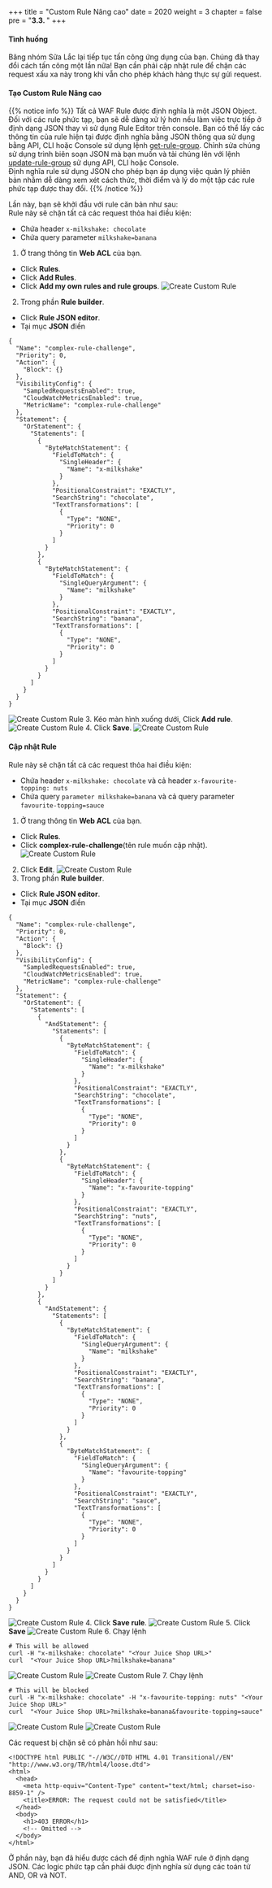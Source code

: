 +++
title = "Custom Rule Nâng cao"
date = 2020
weight = 3
chapter = false
pre = "<b>3.3. </b>"
+++

#### Tình huống
Băng nhóm Sữa Lắc lại tiếp tục tấn công ứng dụng của bạn. Chúng đã thay đổi cách tấn công một lần nữa! Bạn cần phải cập nhật rule để chặn các request xấu xa này trong khi vẫn cho phép khách hàng thực sự gửi request.

#### Tạo Custom Rule Nâng cao
{{% notice info %}} 
Tất cả WAF Rule được định nghĩa là một JSON Object. Đối với các rule phức tạp, bạn sẽ dễ dàng xử lý hơn nếu làm việc trực tiếp ở định dạng JSON thay vì sử dụng Rule Editor trên console. Bạn có thể lấy các thông tin của rule hiện tại được định nghĩa bằng JSON thông qua sử dụng bằng API, CLI hoặc Console sử dụng lệnh [get-rule-group](https://docs.aws.amazon.com/cli/latest/reference/wafv2/get-rule-group.html). Chỉnh sửa chúng sử dụng trình biên soạn JSON mà bạn muốn và tải chúng lên với lệnh [update-rule-group](https://docs.aws.amazon.com/cli/latest/reference/wafv2/update-rule-group.html) sử dụng API, CLI hoặc Console.\
Định nghĩa rule sử dụng JSON cho phép bạn áp dụng việc quản lý phiên bản nhằm dễ dàng xem xét cách thức, thời điểm và lý do một tập các rule phức tạp được thay đổi.
{{% /notice %}}

Lần này, bạn sẽ khởi đầu với rule căn bản như sau:\
Rule này sẽ chặn tất cả các request thỏa hai điều kiện:
* Chứa header ```x-milkshake: chocolate```
* Chứa query parameter ```milkshake=banana```

1. Ở trang thông tin **Web ACL** của bạn.
* Click **Rules**.
* Click **Add Rules**.
* Click **Add my own rules and rule groups**.
![Create Custom Rule](/images/3-useawswaf/3.3-createadvancecustomrule/createadvancecustomrule-001.png?width=90pc)
2. Trong phần **Rule builder**.
* Click **Rule JSON editor**.
* Tại mục **JSON** điền 
```
{
  "Name": "complex-rule-challenge",
  "Priority": 0,
  "Action": {
    "Block": {}
  },
  "VisibilityConfig": {
    "SampledRequestsEnabled": true,
    "CloudWatchMetricsEnabled": true,
    "MetricName": "complex-rule-challenge"
  },
  "Statement": {
    "OrStatement": {
      "Statements": [
        {
          "ByteMatchStatement": {
            "FieldToMatch": {
              "SingleHeader": {
                "Name": "x-milkshake"
              }
            },
            "PositionalConstraint": "EXACTLY",
            "SearchString": "chocolate",
            "TextTransformations": [
              {
                "Type": "NONE",
                "Priority": 0
              }
            ]
          }
        },
        {
          "ByteMatchStatement": {
            "FieldToMatch": {
              "SingleQueryArgument": {
                "Name": "milkshake"
              }
            },
            "PositionalConstraint": "EXACTLY",
            "SearchString": "banana",
            "TextTransformations": [
              {
                "Type": "NONE",
                "Priority": 0
              }
            ]
          }
        }
      ]
    }
  }
}
```
![Create Custom Rule](/images/3-useawswaf/3.3-createadvancecustomrule/createadvancecustomrule-002.png?width=90pc)
3. Kéo màn hình xuống dưới, Click **Add rule**.
![Create Custom Rule](/images/3-useawswaf/3.3-createadvancecustomrule/createadvancecustomrule-003.png?width=90pc)
4. Click **Save**.
![Create Custom Rule](/images/3-useawswaf/3.3-createadvancecustomrule/createadvancecustomrule-004.png?width=90pc)
#### Cập nhật Rule
Rule này sẽ chặn tất cả các request thỏa hai điều kiện:
* Chứa header ```x-milkshake: chocolate``` và cả header ```x-favourite-topping: nuts```
* Chứa query ```parameter milkshake=banana``` và cả query parameter ```favourite-topping=sauce```
1. Ở trang thông tin **Web ACL** của bạn.
* Click **Rules**.
* Click **complex-rule-challenge**(tên rule muốn cập nhật).
![Create Custom Rule](/images/3-useawswaf/3.3-createadvancecustomrule/createadvancecustomrule-005.png?width=90pc)
2. Click **Edit**.
![Create Custom Rule](/images/3-useawswaf/3.3-createadvancecustomrule/createadvancecustomrule-006.png?width=90pc)
3. Trong phần **Rule builder**.
* Click **Rule JSON editor**.
* Tại mục **JSON** điền 
```
{
  "Name": "complex-rule-challenge",
  "Priority": 0,
  "Action": {
    "Block": {}
  },
  "VisibilityConfig": {
    "SampledRequestsEnabled": true,
    "CloudWatchMetricsEnabled": true,
    "MetricName": "complex-rule-challenge"
  },
  "Statement": {
    "OrStatement": {
      "Statements": [
        {
          "AndStatement": {
            "Statements": [
              {
                "ByteMatchStatement": {
                  "FieldToMatch": {
                    "SingleHeader": {
                      "Name": "x-milkshake"
                    }
                  },
                  "PositionalConstraint": "EXACTLY",
                  "SearchString": "chocolate",
                  "TextTransformations": [
                    {
                      "Type": "NONE",
                      "Priority": 0
                    }
                  ]
                }
              },
              {
                "ByteMatchStatement": {
                  "FieldToMatch": {
                    "SingleHeader": {
                      "Name": "x-favourite-topping"
                    }
                  },
                  "PositionalConstraint": "EXACTLY",
                  "SearchString": "nuts",
                  "TextTransformations": [
                    {
                      "Type": "NONE",
                      "Priority": 0
                    }
                  ]
                }
              }
            ]
          }
        },
        {
          "AndStatement": {
            "Statements": [
              {
                "ByteMatchStatement": {
                  "FieldToMatch": {
                    "SingleQueryArgument": {
                      "Name": "milkshake"
                    }
                  },
                  "PositionalConstraint": "EXACTLY",
                  "SearchString": "banana",
                  "TextTransformations": [
                    {
                      "Type": "NONE",
                      "Priority": 0
                    }
                  ]
                }
              },
              {
                "ByteMatchStatement": {
                  "FieldToMatch": {
                    "SingleQueryArgument": {
                      "Name": "favourite-topping"
                    }
                  },
                  "PositionalConstraint": "EXACTLY",
                  "SearchString": "sauce",
                  "TextTransformations": [
                    {
                      "Type": "NONE",
                      "Priority": 0
                    }
                  ]
                }
              }
            ]
          }
        }
      ]
    }
  }
}
```
![Create Custom Rule](/images/3-useawswaf/3.3-createadvancecustomrule/createadvancecustomrule-007.png?width=90pc)
4. Click **Save rule**.
![Create Custom Rule](/images/3-useawswaf/3.3-createadvancecustomrule/createadvancecustomrule-008.png?width=90pc)
5. Click **Save**
![Create Custom Rule](/images/3-useawswaf/3.3-createadvancecustomrule/createadvancecustomrule-009.png?width=90pc)
6. Chạy lệnh
```
# This will be allowed
curl -H "x-milkshake: chocolate" "<Your Juice Shop URL>"
curl  "<Your Juice Shop URL>?milkshake=banana"
```
![Create Custom Rule](/images/3-useawswaf/3.3-createadvancecustomrule/createadvancecustomrule-010.png?width=60pc)
![Create Custom Rule](/images/3-useawswaf/3.3-createadvancecustomrule/createadvancecustomrule-011.png?width=60pc)
7. Chạy lệnh
```
# This will be blocked
curl -H "x-milkshake: chocolate" -H "x-favourite-topping: nuts" "<Your Juice Shop URL>"
curl  "<Your Juice Shop URL>?milkshake=banana&favourite-topping=sauce"
```
![Create Custom Rule](/images/3-useawswaf/3.3-createadvancecustomrule/createadvancecustomrule-012.png?width=60pc)
![Create Custom Rule](/images/3-useawswaf/3.3-createadvancecustomrule/createadvancecustomrule-013.png?width=60pc)

Các request bị chặn sẽ có phản hồi như sau:
```
<!DOCTYPE html PUBLIC "-//W3C//DTD HTML 4.01 Transitional//EN" "http://www.w3.org/TR/html4/loose.dtd">
<html>
  <head>
    <meta http-equiv="Content-Type" content="text/html; charset=iso-8859-1" />
    <title>ERROR: The request could not be satisfied</title>
  </head>
  <body>
    <h1>403 ERROR</h1>
    <!-- Omitted -->
  </body>
</html>
```

Ở phần này, bạn đã hiểu được cách để định nghĩa WAF rule ở định dạng JSON. Các logic phức tạp cần phải được định nghĩa sử dụng các toán tử AND, OR và NOT.
